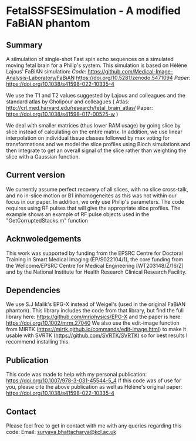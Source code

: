 # FetalSSFSESimulation - A modified FaBiAN phantom

## Summary
A silmulation of single-shot Fast spin echo sequences on a simulated moving fetal brain for a Philip's system. This simulation is based on Hélène Lajous' FaBiAN simulation:
*Code:* 
https://github.com/Medical-Image-Analysis-Laboratory/FaBiAN https://doi.org/10.5281/zenodo.5471094 
*Paper:*
https://doi.org/10.1038/s41598-022-10335-4

We use the T1 and T2 values suggested by Lajous and colleagues and the standard atlas by Gholipour and colleagues ( Atlas: http://crl.med.harvard.edu/research/fetal_brain_atlas/  Paper: https://doi.org/10.1038/s41598-017-00525-w ) 

We deal with smaller matrices (thus lower RAM usage) by going slice by slice instead of calculating on the entire matrix. In addition, we use linear interpolation on individual tissue classes followed by max voting for transformations and we model the slice profiles using Bloch simulations and then integrate to get an overall signal of the slice rather than weighting the slice with a Gaussian function.

## Current version
We currently assume perfect recovery of all slices, with no slice cross-talk, and no in-slice motion or B1 inhomogeneites as this was not within our focus in our paper. In addition, we only use Philip's parameters. The code requires using RF pulses that will give the appropriate slice profiles. The example shows an example of RF pulse objects used in the "GetCorruptedStacks.m" function

## Acknwoledgements 
This work was supported by funding from the EPSRC Centre for Doctoral Training in Smart Medical Imaging (EP/S022104/1), the core funding from the Wellcome/EPSRC Centre for Medical Engineering [WT203148/Z/16/Z] and by the National Institute for Health Research Clinical Research Facility. 

## Dependencies
We use S.J Malik's EPG-X instead of Weigel's (used in the original FaBiAN phantom). This library includes the code from that library, but find the full library here: https://github.com/mriphysics/EPG-X and the paper is here: https://doi.org/10.1002/mrm.27040
We also use the edit-image function from MIRTK (https://mirtk.github.io/commands/edit-image.html) to make it usable with SVRTK (https://github.com/SVRTK/SVRTK) so for best results I recommend installing this.

## Publication
This code was made to help with my personal publication:
https://doi.org/10.1007/978-3-031-45544-5_4 
If this code was of use for you, please cite the above publication as well as Hélène's original paper: https://doi.org/10.1038/s41598-022-10335-4

## Contact
Please feel free to get in contact with me with any queries regarding this code:
Email: suryava.bhattacharya@kcl.ac.uk
